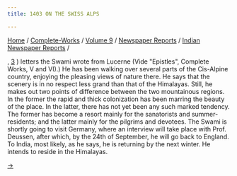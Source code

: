 ```yaml
---
title: 1403 ON THE SWISS ALPS

---
```

[Home](../../../../index.htm) /
[Complete-Works](../../../complete_works.htm) / [Volume
9](../../volume_9_contents.htm) / [Newspaper
Reports](../newspaper_reports_contents.htm) / [Indian Newspaper
Reports](indian_newspaper_contents.htm) /

,
[3](../../../volume_6/epistles_second_series/107_mrs_bull.htm) ) letters
the Swami wrote from Lucerne (Vide "Epistles", Complete Works, V and
VI).) He has been walking over several parts of the Cis-Alpine country,
enjoying the pleasing views of nature there. He says that the scenery is
in no respect less grand than that of the Himalayas. Still, he makes out
two points of difference between the two mountainous regions. In the
former the rapid and thick colonization has been marring the beauty of
the place. In the latter, there has not yet been any such marked
tendency. The former has become a resort mainly for the sanatorists and
summer-residents; and the latter mainly for the pilgrims and devotees.
The Swami is shortly going to visit Germany, where an interview will
take place with Prof. Deussen, after which, by the 24th of September, he
will go back to England. To India, most likely, as he says, he is
returning by the next winter. He intends to reside in the Himalayas.

[→](13_maha-bodhi_society_nov_1896.htm)